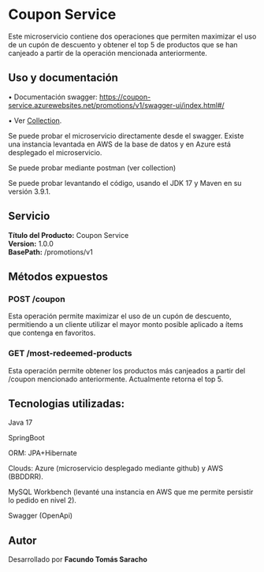 # Coupon Service

Este microservicio contiene dos operaciones que permiten maximizar el uso de un cupón de descuento y obtener el top 5 de productos que se han canjeado a partir de la operación mencionada anteriormente.

## Uso y documentación

• Documentación swagger: 
https://coupon-service.azurewebsites.net/promotions/v1/swagger-ui/index.html#/  

• Ver [Collection](./tests/coupon-service-postmancollection.json).  

Se puede probar el microservicio directamente desde el swagger. Existe una instancia levantada en AWS de la base de datos y en Azure está desplegado el microservicio.

Se puede probar mediante postman (ver collection)

Se puede probar levantando el código, usando el JDK 17 y Maven en su versión 3.9.1.

## Servicio

**Título del Producto:** Coupon Service  
**Version:** 1.0.0     
**BasePath:** /promotions/v1  

## Métodos expuestos

### POST /coupon  

Esta operación permite maximizar el uso de un cupón de descuento, permitiendo a un cliente utilizar el mayor monto posible aplicado a ítems que contenga en favoritos.

### GET /most-redeemed-products

Esta operación permite obtener los productos más canjeados a partir del /coupon mencionado anteriormente. Actualmente retorna el top 5.

## Tecnologias utilizadas:

Java 17

SpringBoot

ORM: JPA+Hibernate

Clouds: Azure (microservicio desplegado mediante github) y AWS (BBDDRR).

MySQL Workbench (levanté una instancia en AWS que me permite persistir lo pedido en nivel 2).

Swagger (OpenApi)

## Autor  
  Desarrollado por **Facundo Tomás Saracho**  
